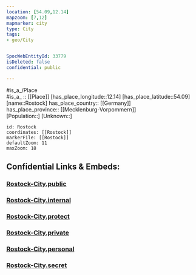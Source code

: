 ```yaml
---
location: [54.09,12.14] 
mapzoom: [7,12] 
mapmarker: city 
type: City
tags:
- geo/City


SpocWebEntityId: 33779
isDeleted: false
confidential: public

---
```

#is_a_/Place  
#is_a_ :: [[Place]] 
[has_place_longitude::12.14] 
[has_place_latitude::54.09] 
[name::Rostock] 
has_place_country:: [[Germany]]  
has_place_province:: [[Mecklenburg-Vorpommern]]  
[Population::] 
[Unknown::] 


```leaflet
id: Rostock
coordinates: [[Rostock]] 
markerFile: [[Rostock]] 
defaultZoom: 11 
maxZoom: 18
```


## Confidential Links & Embeds: 

### [Rostock-City.public](/_public/\Earth\Continent\Europe\Europe~Central\Germany\Germany~East\Mecklenburg-Vorpommern\counties~MV\Rostock\cities~RostockRostock-City.public.md) 

### [Rostock-City.internal](/_internal/\Earth\Continent\Europe\Europe~Central\Germany\Germany~East\Mecklenburg-Vorpommern\counties~MV\Rostock\cities~RostockRostock-City.internal.md) 

### [Rostock-City.protect](/_protect/\Earth\Continent\Europe\Europe~Central\Germany\Germany~East\Mecklenburg-Vorpommern\counties~MV\Rostock\cities~RostockRostock-City.protect.md) 

### [Rostock-City.private](/_private/\Earth\Continent\Europe\Europe~Central\Germany\Germany~East\Mecklenburg-Vorpommern\counties~MV\Rostock\cities~RostockRostock-City.private.md) 

### [Rostock-City.personal](/_personal/\Earth\Continent\Europe\Europe~Central\Germany\Germany~East\Mecklenburg-Vorpommern\counties~MV\Rostock\cities~RostockRostock-City.personal.md) 

### [Rostock-City.secret](/_secret/\Earth\Continent\Europe\Europe~Central\Germany\Germany~East\Mecklenburg-Vorpommern\counties~MV\Rostock\cities~RostockRostock-City.secret.md)

